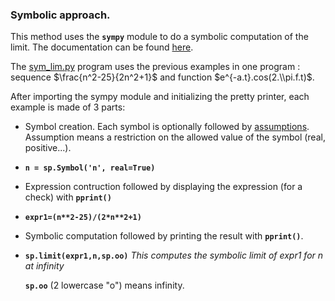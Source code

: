 ### Symbolic approach.

This method uses the **`sympy`** module to do a symbolic computation of the limit. The documentation can be found [here](https://docs.sympy.org/latest/index.html).

The [sym_lim.py](sym_lim.py) program uses the previous examples in one program : sequence $\frac{n^2-25}{2n^2+1}$ and function $e^{-a.t}.cos(2.\\pi.f.t)$.

After importing the sympy module and initializing the pretty printer, each example is made of 3 parts:

- Symbol creation. Each symbol is optionally followed by [assumptions](https://docs.sympy.org/latest/guides/assumptions.html). Assumption means a restriction on the allowed value of the symbol (real, positive...). 
- 
  **`n = sp.Symbol('n', real=True)`**
  
- Expression contruction followed by displaying the expression (for a check) with **`pprint()`**
- 
  **`expr1=(n**2-25)/(2*n**2+1)`**  

- Symbolic computation followed by printing the result with **`pprint()`**.
- 
  **`sp.limit(expr1,n,sp.oo)`**  *This computes the symbolic limit of expr1 for n at infinity*
  
  **`sp.oo`** (2 lowercase "o") means infinity.
  
  
  
